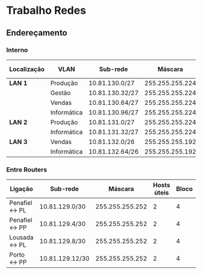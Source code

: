 # Trabalho Redes

## Endereçamento

### Interno
| Localização | VLAN        | Sub-rede        | Máscara         | Hosts úteis | Bloco |
| ----------- | ----------- | --------------- | --------------- | ----------- | ----- |
| **LAN 1**   | Produção    | 10.81.130.0/27  | 255.255.255.224 | 30          | 32    |
|             | Gestão      | 10.81.130.32/27 | 255.255.255.224 | 30          | 32    |
|             | Vendas      | 10.81.130.64/27 | 255.255.255.224 | 30          | 32    |
|             | Informática | 10.81.130.96/27 | 255.255.255.224 | 30          | 32    |
| **LAN 2**   | Produção    | 10.81.131.0/27  | 255.255.255.224 | 30          | 32    |
|             | Informática | 10.81.131.32/27 | 255.255.255.224 | 30          | 32    |
| **LAN 3**   | Vendas      | 10.81.132.0/26  | 255.255.255.192 | 62          | 64    |
|             | Informática | 10.81.132.64/26 | 255.255.255.192 | 62          | 64    |

### Entre Routers
| Ligação       | Sub-rede        | Máscara         | Hosts úteis | Bloco |
| ------------- | --------------- | --------------- | ----------- | ----- |
| Penafiel ↔ PL | 10.81.129.0/30  | 255.255.255.252 | 2           | 4     |
| Penafiel ↔ PP | 10.81.129.4/30  | 255.255.255.252 | 2           | 4     |
| Lousada ↔ PL  | 10.81.129.8/30  | 255.255.255.252 | 2           | 4     |
| Porto ↔ PP    | 10.81.129.12/30 | 255.255.255.252 | 2           | 4     |



